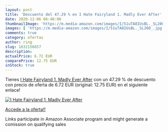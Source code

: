 ```yaml
---
layout: post
title: 'Descuento del 47.29 % en I Hate Fairyland 1. Madly Ever After'
date: 2020-12-06 06:40:00
thumbnailImage: 'https://m.media-amazon.com/images/I/51uTA8IUsBL._SL200_.jpg'
images: [ 'https://m.media-amazon.com/images/I/51uTA8IUsBL._SL200_.jpg' ]
comments: true
category: ofertas
author: ring
slug: 1632156857
description:
actualPrice: 6.72 EUR
comparePrice: 12.75 EUR
inStock: true
---
```


Tienes [I Hate Fairyland 1. Madly Ever After](https://www.amazon.es/dp/1632156857/?tag=tolees-21) con un 47.29 % de descuento con precio de oferta de 6.72 EUR (original: 12.75 EUR) en el siguiente enlace!

[![I Hate Fairyland 1. Madly Ever After](https://m.media-amazon.com/images/I/51uTA8IUsBL._SL200_.jpg)](https://www.amazon.es/dp/1632156857/?tag=tolees-21)

[Accede a la oferta!!](https://www.amazon.es/dp/1632156857/?tag=tolees-21)

Links participate in Amazon Associate program and might generate a comission on qualifying sales


